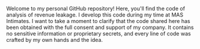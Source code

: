 Welcome to my personal GitHub repository! Here, you'll find the code of analysis of revenue leakage. I develop this code during my time at MAS Intimates. I want to take a moment to clarify that the code shared here has been obtained with the full consent and support of my company. It contains no sensitive information or proprietary secrets, and every line of code was crafted by my own hands and the idea.
